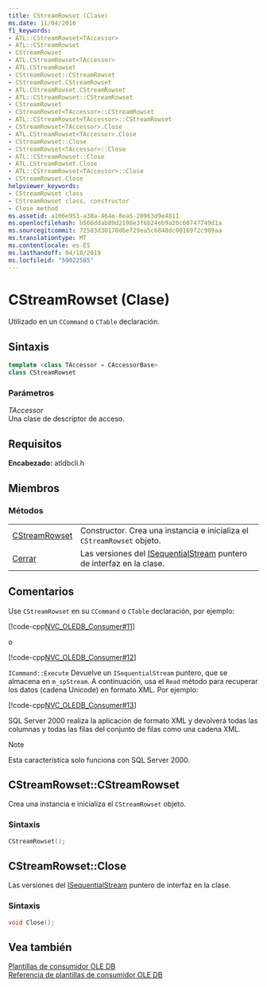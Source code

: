 ```yaml
---
title: CStreamRowset (Clase)
ms.date: 11/04/2016
f1_keywords:
- ATL::CStreamRowset<TAccessor>
- ATL::CStreamRowset
- CStreamRowset
- ATL.CStreamRowset<TAccessor>
- ATL.CStreamRowset
- CStreamRowset::CStreamRowset
- CStreamRowset.CStreamRowset
- ATL.CStreamRowset.CStreamRowset
- ATL::CStreamRowset::CStreamRowset
- CStreamRowset
- CStreamRowset<TAccessor>::CStreamRowset
- ATL::CStreamRowset<TAccessor>::CStreamRowset
- CStreamRowset<TAccessor>.Close
- ATL.CStreamRowset<TAccessor>.Close
- CStreamRowset::Close
- CStreamRowset<TAccessor>::Close
- ATL::CStreamRowset::Close
- ATL.CStreamRowset.Close
- ATL::CStreamRowset<TAccessor>::Close
- CStreamRowset.Close
helpviewer_keywords:
- CStreamRowset class
- CStreamRowset class, constructor
- Close method
ms.assetid: a106e953-a38a-464e-8ea5-28963d9e4811
ms.openlocfilehash: b566ddab89d2198e3f6b24eb9a20c60747749d1a
ms.sourcegitcommit: 72583d30170d6ef29ea5c6848dc00169f2c909aa
ms.translationtype: MT
ms.contentlocale: es-ES
ms.lasthandoff: 04/18/2019
ms.locfileid: "59022585"
---
```

# <a name="cstreamrowset-class"></a>CStreamRowset (Clase)

Utilizado en un `CCommand` o `CTable` declaración.

## <a name="syntax"></a>Sintaxis

```cpp
template <class TAccessor = CAccessorBase>
class CStreamRowset
```

### <a name="parameters"></a>Parámetros

*TAccessor*<br/>
Una clase de descriptor de acceso.

## <a name="requirements"></a>Requisitos

**Encabezado:** atldbcli.h

## <a name="members"></a>Miembros

### <a name="methods"></a>Métodos

|||
|-|-|
|[CStreamRowset](#cstreamrowset)|Constructor. Crea una instancia e inicializa el `CStreamRowset` objeto.|
|[Cerrar](#close)|Las versiones del [ISequentialStream](/previous-versions/windows/desktop/ms718035(v=vs.85)) puntero de interfaz en la clase.|

## <a name="remarks"></a>Comentarios

Use `CStreamRowset` en su `CCommand` o `CTable` declaración, por ejemplo:

[!code-cpp[NVC_OLEDB_Consumer#11](../../data/oledb/codesnippet/cpp/cstreamrowset-class_1.cpp)]

o

[!code-cpp[NVC_OLEDB_Consumer#12](../../data/oledb/codesnippet/cpp/cstreamrowset-class_2.cpp)]

`ICommand::Execute` Devuelve un `ISequentialStream` puntero, que se almacena en `m_spStream`. A continuación, usa el `Read` método para recuperar los datos (cadena Unicode) en formato XML. Por ejemplo:

[!code-cpp[NVC_OLEDB_Consumer#13](../../data/oledb/codesnippet/cpp/cstreamrowset-class_3.cpp)]

SQL Server 2000 realiza la aplicación de formato XML y devolverá todas las columnas y todas las filas del conjunto de filas como una cadena XML.

> [!NOTE]
>  Esta característica solo funciona con SQL Server 2000.

## <a name="cstreamrowset"></a> CStreamRowset::CStreamRowset

Crea una instancia e inicializa el `CStreamRowset` objeto.

### <a name="syntax"></a>Sintaxis

```cpp
CStreamRowset();
```

## <a name="close"></a> CStreamRowset::Close

Las versiones del [ISequentialStream](/previous-versions/windows/desktop/ms718035(v=vs.85)) puntero de interfaz en la clase.

### <a name="syntax"></a>Sintaxis

```cpp
void Close();
```

## <a name="see-also"></a>Vea también

[Plantillas de consumidor OLE DB](../../data/oledb/ole-db-consumer-templates-cpp.md)<br/>
[Referencia de plantillas de consumidor OLE DB](../../data/oledb/ole-db-consumer-templates-reference.md)